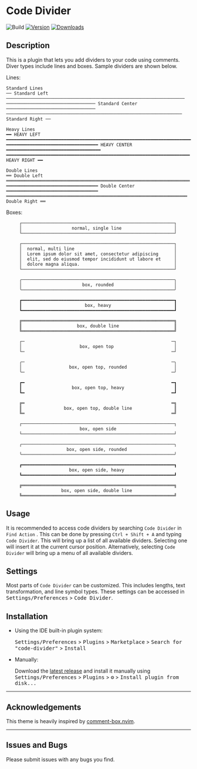 # Code Divider

![Build](https://github.com/j-d-ha/code-divider/workflows/Build/badge.svg)
[![Version](https://img.shields.io/jetbrains/plugin/v/PLUGIN_ID.svg)](https://plugins.jetbrains.com/plugin/PLUGIN_ID)
[![Downloads](https://img.shields.io/jetbrains/plugin/d/PLUGIN_ID.svg)](https://plugins.jetbrains.com/plugin/PLUGIN_ID)

<!-- Plugin description -->

## Description

This is a plugin that lets you add dividers to your code using comments. Diver types include lines and boxes. Sample
dividers are shown below.

Lines:

```text
Standard Lines
── Standard Left ────────────────────────────────────────────────────────────────────
────────────────────────────────── Standard Center ──────────────────────────────────
─────────────────────────────────────────────────────────────────── Standard Right ──

Heavy Lines
━━ HEAVY LEFT ━━━━━━━━━━━━━━━━━━━━━━━━━━━━━━━━━━━━━━━━━━━━━━━━━━━━━━━━━━━━━━━━━━━━━━━
━━━━━━━━━━━━━━━━━━━━━━━━━━━━━━━━━━━ HEAVY CENTER ━━━━━━━━━━━━━━━━━━━━━━━━━━━━━━━━━━━━
━━━━━━━━━━━━━━━━━━━━━━━━━━━━━━━━━━━━━━━━━━━━━━━━━━━━━━━━━━━━━━━━━━━━━━ HEAVY RIGHT ━━

Double Lines
══ Double Left ══════════════════════════════════════════════════════════════════════
═══════════════════════════════════ Double Center ═══════════════════════════════════
═════════════════════════════════════════════════════════════════════ Double Right ══
```

Boxes:

```text
     ┌──────────────────────────────────────────────────────────┐
     │                   normal, single line                    │
     └──────────────────────────────────────────────────────────┘

     ┌──────────────────────────────────────────────────────────┐
     │  normal, multi line                                      │
     │  Lorem ipsum dolor sit amet, consectetur adipiscing      │
     │  elit, sed do eiusmod tempor incididunt ut labore et     │
     │  dolore magna aliqua.                                    │
     └──────────────────────────────────────────────────────────┘

     ╭──────────────────────────────────────────────────────────╮
     │                       box, rounded                       │
     ╰──────────────────────────────────────────────────────────╯

     ┏━━━━━━━━━━━━━━━━━━━━━━━━━━━━━━━━━━━━━━━━━━━━━━━━━━━━━━━━━━┓
     ┃                        box, heavy                        ┃
     ┗━━━━━━━━━━━━━━━━━━━━━━━━━━━━━━━━━━━━━━━━━━━━━━━━━━━━━━━━━━┛

     ╔══════════════════════════════════════════════════════════╗
     ║                     box, double line                     ║
     ╚══════════════════════════════════════════════════════════╝

     ┌─                                                        ─┐
     │                      box, open top                       │
     └─                                                        ─┘

     ╭─                                                        ─╮
     │                  box, open top, rounded                  │
     ╰─                                                        ─╯

     ┏━                                                        ━┓
     ┃                   box, open top, heavy                   ┃
     ┗━                                                        ━┛

     ╔═                                                        ═╗
     ║                box, open top, double line                ║
     ╚═                                                        ═╝

     ┌──────────────────────────────────────────────────────────┐
                            box, open side
     └──────────────────────────────────────────────────────────┘

     ╭──────────────────────────────────────────────────────────╮
                       box, open side, rounded
     ╰──────────────────────────────────────────────────────────╯

     ┏━━━━━━━━━━━━━━━━━━━━━━━━━━━━━━━━━━━━━━━━━━━━━━━━━━━━━━━━━━┓
                        box, open side, heavy
     ┗━━━━━━━━━━━━━━━━━━━━━━━━━━━━━━━━━━━━━━━━━━━━━━━━━━━━━━━━━━┛

     ╔══════════════════════════════════════════════════════════╗
                     box, open side, double line
     ╚══════════════════════════════════════════════════════════╝

```

## Usage

It is recommended to access code dividers by searching `Code Divider` in `Find Action` . This can be done by
pressing `Ctrl + Shift + A` and
typing `Code Divider`. This will bring up a list of all available dividers. Selecting one will insert it at the current
cursor position. Alternatively, selecting `Code Divider` will bring up a menu of all available dividers.

## Settings

Most parts of `Code Divider` can be customized. This includes lengths, text transformation, and line symbol types. These
settings can be accessed in <kbd>Settings/Preferences</kbd> > <kbd>Code Divider</kbd>.

<!-- Plugin description end -->

## Installation

- Using the IDE built-in plugin system:

  <kbd>Settings/Preferences</kbd> > <kbd>Plugins</kbd> > <kbd>Marketplace</kbd> > <kbd>Search for "code-divider"</kbd> >
  <kbd>Install</kbd>

- Manually:

  Download the [latest release](https://github.com/j-d-ha/code-divider/releases/latest) and install it manually using
  <kbd>Settings/Preferences</kbd> > <kbd>Plugins</kbd> > <kbd>⚙️</kbd> > <kbd>Install plugin from disk...</kbd>

---

## Acknowledgements

This theme is heavily inspired by [comment-box.nvim](https://github.com/LudoPinelli/comment-box.nvim).

---

## Issues and Bugs

Please submit issues with any bugs you find. 